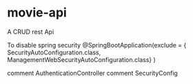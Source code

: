 # movie-api
A CRUD rest Api 

To disable spring security
@SpringBootApplication(exclude = {
    SecurityAutoConfiguration.class,
    ManagementWebSecurityAutoConfiguration.class}
)

comment AuthenticationController 
comment SecurityConfig